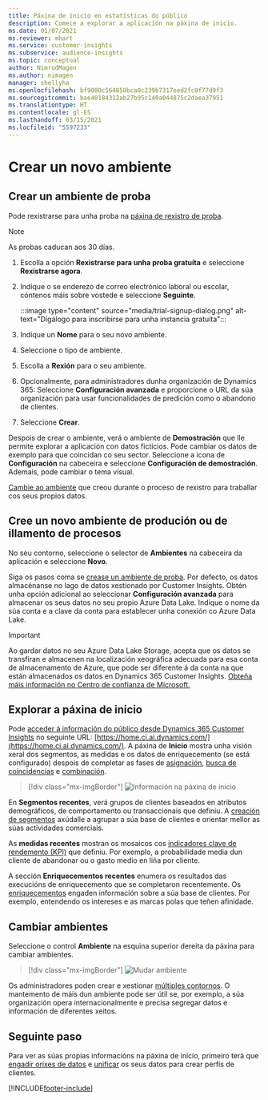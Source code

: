 ```yaml
---
title: Páxina de inicio en estatísticas do público
description: Comece a explorar a aplicación na páxina de inicio.
ms.date: 01/07/2021
ms.reviewer: mhart
ms.service: customer-insights
ms.subservice: audience-insights
ms.topic: conceptual
author: NimrodMagen
ms.author: nimagen
manager: shellyha
ms.openlocfilehash: bf9080c564850bca0c239b7317eed2fc0f77d9f3
ms.sourcegitcommit: bae40184312ab27b95c140a044875c2daea37951
ms.translationtype: HT
ms.contentlocale: gl-ES
ms.lasthandoff: 03/15/2021
ms.locfileid: "5597233"
---
```

# <a name="create-a-new-environment"></a>Crear un novo ambiente

## <a name="create-a-trial-environment"></a>Crear un ambiente de proba

Pode rexistrarse para unha proba na [páxina de rexistro de proba](https://dynamics.microsoft.com/get-started/free-trial/?appname=customerinsights). 

> [!NOTE]
> As probas caducan aos 30 días.

1. Escolla a opción **Rexistrarse para unha proba gratuíta** e seleccione **Rexistrarse agora**.

1. Indique o se enderezo de correo electrónico laboral ou escolar, cóntenos máis sobre vostede e seleccione **Seguinte**.

   :::image type="content" source="media/trial-signup-dialog.png" alt-text="Digálogo para inscribirse para unha instancia gratuíta":::

1. Indique un **Nome** para o seu novo ambiente. 

1. Seleccione o tipo de ambiente.

1. Escolla a **Rexión** para o seu ambiente.

1. Opcionalmente, para administradores dunha organización de Dynamics 365: Seleccione **Configuración avanzada** e proporcione o URL da súa organización para usar funcionalidades de predición como o abandono de clientes.

1. Seleccione **Crear**. 

Despois de crear o ambiente, verá o ambiente de **Demostración** que lle permite explorar a aplicación con datos ficticios. Pode cambiar os datos de exemplo para que coincidan co seu sector. Seleccione a icona de **Configuración** na cabeceira e seleccione **Configuración de demostración**. Ademais, pode cambiar o tema visual. 

[Cambie ao ambiente](#switch-environments) que creou durante o proceso de rexistro para traballar cos seus propios datos.

## <a name="create-a-new-production-or-sandbox-environment"></a>Cree un novo ambiente de produción ou de illamento de procesos

No seu contorno, seleccione o selector de **Ambientes** na cabeceira da aplicación e seleccione **Novo**.

Siga os pasos coma se [crease un ambiente de proba](#create-a-trial-environment). Por defecto, os datos almacénanse no lago de datos xestionado por Customer Insights. Obtén unha opción adicional ao seleccionar **Configuración avanzada** para almacenar os seus datos no seu propio Azure Data Lake. Indique o nome da súa conta e a clave da conta para establecer unha conexión co Azure Data Lake. 

> [!IMPORTANT]
> Ao gardar datos no seu Azure Data Lake Storage, acepta que os datos se transfiran e almacenen na localización xeográfica adecuada para esa conta de almacenamento de Azure, que pode ser diferente á da conta na que están almacenados os datos en Dynamics 365 Customer Insights. [Obteña máis información no Centro de confianza de Microsoft.](https://www.microsoft.com/trust-center)

## <a name="explore-the-home-page"></a>Explorar a páxina de inicio

Pode [acceder á información do público desde Dynamics 365 Customer Insights](https://home.ci.ai.dynamics.com/) no seguinte URL: [https://home.ci.ai.dynamics.com/](https://home.ci.ai.dynamics.com/).
A páxina de **Inicio** mostra unha visión xeral dos segmentos, as medidas e os datos de enriquecemento (se está configurado) despois de completar as fases de [asignación](map-entities.md), [busca de coincidencias](match-entities.md) e [combinación](merge-entities.md).

> [!div class="mx-imgBorder"] 
> ![Información na páxina de inicio](media/home-page-insights.png "Información na páxina de inicio")

En **Segmentos recentes**, verá grupos de clientes baseados en atributos demográficos, de comportamento ou transaccionais que definiu. A [creación de segmentos](segments.md) axúdalle a agrupar a súa base de clientes e orientar mellor as súas actividades comerciais.

As **medidas recentes** mostran os mosaicos cos [indicadores clave de rendemento (KPI)](measures.md) que definiu. Por exemplo, a probabilidade media dun cliente de abandonar ou o gasto medio en liña por cliente.

A sección **Enriquecementos recentes** enumera os resultados das execucións de enriquecemento que se completaron recentemente. Os [enriquecementos](enrichment-hub.md) engaden información sobre a súa base de clientes. Por exemplo, entendendo os intereses e as marcas polas que teñen afinidade.

## <a name="switch-environments"></a>Cambiar ambientes

Seleccione o control **Ambiente** na esquina superior dereita da páxina para cambiar ambientes.

> [!div class="mx-imgBorder"] 
> ![Mudar ambiente](media/home-page-environment-switcher.png "Mudar ambiente")

Os administradores poden crear e xestionar [múltiples contornos](manage-environments.md). O mantemento de máis dun ambiente pode ser útil se, por exemplo, a súa organización opera internacionalmente e precisa segregar datos e información de diferentes xeitos.

## <a name="next-step"></a>Seguinte paso

Para ver as súas propias informacións na páxina de inicio, primeiro terá que [engadir orixes de datos](data-sources.md) e [unificar](data-unification.md) os seus datos para crear perfís de clientes.


[!INCLUDE[footer-include](../includes/footer-banner.md)]